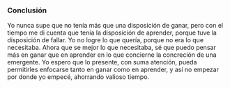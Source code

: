 ### Conclusión

Yo nunca supe que no tenía más que una disposición de ganar, pero con el tiempo me di cuenta que tenía la disposición de aprender, porque tuve la disposición de fallar. Yo no logre lo que quería, porque no era lo que necesitaba. Ahora que se mejor lo que necesitaba, sé que puedo pensar más en ganar que en aprender en lo que concierne la concreción de una emergente. Yo espero que lo presente, con suma atención, pueda permitirles enfocarse tanto en ganar como en aprender, y así no empezar por donde yo empecé, ahorrando valioso tiempo.
